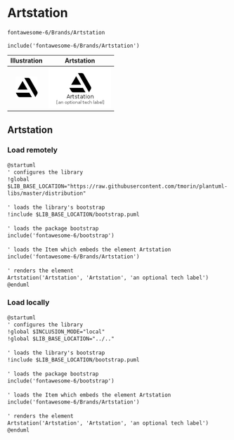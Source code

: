 # Artstation


```text
fontawesome-6/Brands/Artstation
```

```text
include('fontawesome-6/Brands/Artstation')
```



| Illustration | Artstation |
| :---: | :---: |
| ![illustration for Illustration](../../fontawesome-6/Brands/Artstation.png) | ![illustration for Artstation](../../fontawesome-6/Brands/Artstation.Local.png) |




## Artstation

### Load remotely
```plantuml
@startuml
' configures the library
!global $LIB_BASE_LOCATION="https://raw.githubusercontent.com/tmorin/plantuml-libs/master/distribution"

' loads the library's bootstrap
!include $LIB_BASE_LOCATION/bootstrap.puml

' loads the package bootstrap
include('fontawesome-6/bootstrap')

' loads the Item which embeds the element Artstation
include('fontawesome-6/Brands/Artstation')

' renders the element
Artstation('Artstation', 'Artstation', 'an optional tech label')
@enduml
```

### Load locally
```plantuml
@startuml
' configures the library
!global $INCLUSION_MODE="local"
!global $LIB_BASE_LOCATION="../.."

' loads the library's bootstrap
!include $LIB_BASE_LOCATION/bootstrap.puml

' loads the package bootstrap
include('fontawesome-6/bootstrap')

' loads the Item which embeds the element Artstation
include('fontawesome-6/Brands/Artstation')

' renders the element
Artstation('Artstation', 'Artstation', 'an optional tech label')
@enduml
```

